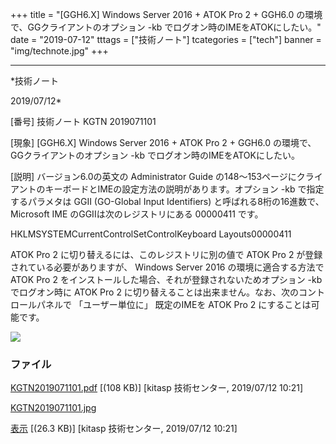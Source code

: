 ﻿+++
title = "[GGH6.X] Windows Server 2016 + ATOK Pro 2 + GGH6.0 の環境で、GGクライアントのオプション -kb でログオン時のIMEをATOKにしたい。"
date = "2019-07-12"
tttags = ["技術ノート"]
tcategories = ["tech"]
banner = "img/technote.jpg"
+++

-----------------------------------------------------------------------------------------------------------------------------

*技術ノート

2019/07/12*


[番号]
技術ノート KGTN 2019071101

[現象]
[GGH6.X] Windows Server 2016 + ATOK Pro 2 + GGH6.0
の環境で、GGクライアントのオプション -kb
でログオン時のIMEをATOKにしたい。

[説明]
バージョン6.0の英文の Administrator Guide
の148～153ページにクライアントのキーボードとIMEの設定方法の説明があります。オプション
-kb で指定するパラメタは GGII (GO-Global Input Identifiers)
と呼ばれる8桁の16進数で、Microsoft IME のGGIIは次のレジストリにある
00000411 です。

HKLMSYSTEMCurrentControlSetControlKeyboard Layouts00000411

ATOK Pro 2 に切り替えるには、このレジストリに別の値で ATOK Pro 2
が登録されている必要がありますが、 Windows Server 2016
の環境に適合する方法で ATOK Pro 2
をインストールした場合、それが登録されないためオプション -kb
でログオン時に ATOK Pro 2
に切り替えることは出来ません。なお、次のコントロールパネルで
「ユーザー単位に」 既定のIMEを ATOK Pro 2 にすることは可能です。

![](http://techreport.kitasp.net/attachments/download/4323/KGTN2019071101.jpg)


### ファイル

 
 


[KGTN2019071101.pdf](http://techreport.kitasp.net/attachments/download/4322/KGTN2019071101.pdf)
 [(108 KB)] [kitasp 技術センター, 2019/07/12
10:21]

[KGTN2019071101.jpg](http://techreport.kitasp.net/attachments/download/4323/KGTN2019071101.jpg)

[表示](http://techreport.kitasp.net/attachments/4323/KGTN2019071101.jpg "表示")
 [(26.3 KB)] [kitasp 技術センター, 2019/07/12
10:21]


 


 

